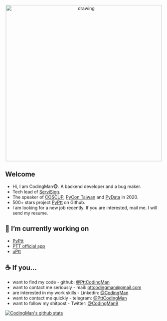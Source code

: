 <p align="center">
<a href="https://www.facebook.com/PttCodingMan/"><img src="https://i.imgur.com/OMrWe1l.gif" alt="drawing" width="500" style="vertical-align:middle"/></a>
</p>

## Welcome
* Hi, I am CodingMan🐵. A backend developer and a bug maker.
* Tech lead of [ServiSign](https://www.changingtec.com/servisign.html).
* The speaker of [COSCUP](https://coscup.org/2020/zh-TW/agenda/CFNNFA), [PyCon Taiwan](https://tw.pycon.org/2020/zh-hant/conference/talk/1124347947245371715/) and [PyData](https://pydata.org/taipei2020/program/talk-2/) in 2020.
* 500+ stars project [PyPtt](https://github.com/PttCodingMan/PyPtt) on Github.
* I am looking for a new job recently. If you are interested, mail me. I will send my resume.

## 🔭 I’m currently working on   
  * [PyPtt](https://github.com/PttCodingMan/PyPtt)
  * [PTT official app](https://github.com/Ptt-official-app)
  * [uPtt](https://github.com/uPtt-messenger/uPtt)
  
## ☕ If you...
* want to find my code - github: [@PttCodingMan](https://github.com/PttCodingMan)  
* want to contact me seriously - mail: [pttcodingman@gmail.com](mailto:pttcodingman@gmail.com)  
* are interested in my work skills - Linkedin: [@CodingMan](https://www.linkedin.com/in/codingman/)  
* want to contact me quickly - telegram: [@PttCodingMan](https://t.me/PttCodingMan)  
* want to follow my shitpost - Twitter: [@CodingMan9](https://twitter.com/CodingMan9)  

[![CodingMan's github stats](https://github-readme-stats.vercel.app/api?username=PttCodingMan&count_private=true&theme=dark)](https://github.com/PttCodingMan)  
